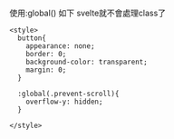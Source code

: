 #

使用:global() 如下
svelte就不會處理class了

```svelte
<style>
  button{
    appearance: none;
    border: 0;
    background-color: transparent;
    margin: 0;
  }

  :global(.prevent-scroll){
    overflow-y: hidden;
  }

</style>
```